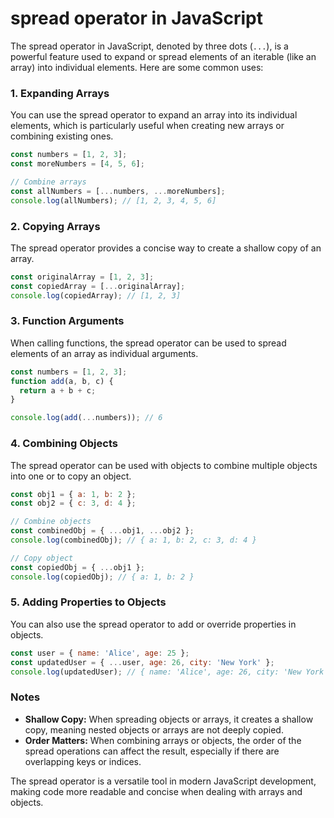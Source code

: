 # spread operator in JavaScript

The spread operator in JavaScript, denoted by three dots (`...`), is a powerful feature used to expand or spread elements of an iterable (like an array) into individual elements. Here are some common uses:

### 1. **Expanding Arrays**

You can use the spread operator to expand an array into its individual elements, which is particularly useful when creating new arrays or combining existing ones.

```javascript
const numbers = [1, 2, 3];
const moreNumbers = [4, 5, 6];

// Combine arrays
const allNumbers = [...numbers, ...moreNumbers];
console.log(allNumbers); // [1, 2, 3, 4, 5, 6]
```

### 2. **Copying Arrays**

The spread operator provides a concise way to create a shallow copy of an array.

```javascript
const originalArray = [1, 2, 3];
const copiedArray = [...originalArray];
console.log(copiedArray); // [1, 2, 3]
```

### 3. **Function Arguments**

When calling functions, the spread operator can be used to spread elements of an array as individual arguments.

```javascript
const numbers = [1, 2, 3];
function add(a, b, c) {
  return a + b + c;
}

console.log(add(...numbers)); // 6
```

### 4. **Combining Objects**

The spread operator can be used with objects to combine multiple objects into one or to copy an object.

```javascript
const obj1 = { a: 1, b: 2 };
const obj2 = { c: 3, d: 4 };

// Combine objects
const combinedObj = { ...obj1, ...obj2 };
console.log(combinedObj); // { a: 1, b: 2, c: 3, d: 4 }

// Copy object
const copiedObj = { ...obj1 };
console.log(copiedObj); // { a: 1, b: 2 }
```

### 5. **Adding Properties to Objects**

You can also use the spread operator to add or override properties in objects.

```javascript
const user = { name: 'Alice', age: 25 };
const updatedUser = { ...user, age: 26, city: 'New York' };
console.log(updatedUser); // { name: 'Alice', age: 26, city: 'New York' }
```

### Notes

- **Shallow Copy:** When spreading objects or arrays, it creates a shallow copy, meaning nested objects or arrays are not deeply copied.
- **Order Matters:** When combining arrays or objects, the order of the spread operations can affect the result, especially if there are overlapping keys or indices.

The spread operator is a versatile tool in modern JavaScript development, making code more readable and concise when dealing with arrays and objects.